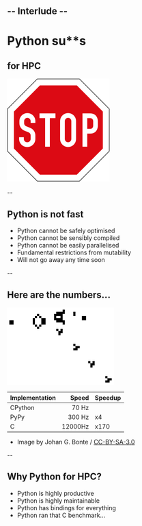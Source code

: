 ## -- Interlude --
# Python su**s
## for HPC

![GUN](resources/240px-Vienna_Convention_road_sign_B2a.svg.png)

--

## Python is not fast

* Python cannot be safely optimised
* Python cannot be sensibly compiled
* Python cannot be easily parallelised
* Fundamental restrictions from mutability <!-- .element: class="fragment" -->
* Will not go away any time soon <!-- .element: class="fragment" -->

--

## Here are the numbers...


![GUN](resources/Gospers_glider_gun.gif)

| Implementation | Speed   | Speedup |
| -------------- | -------:| ------- |
| CPython        | 70 Hz   |         |
| PyPy           | 300 Hz  | x4      |
| C              | 12000Hz | x170    |
<!-- .element: class="fragment" -->

* Image by Johan G. Bonte / [CC-BY-SA-3.0](http://creativecommons.org/licenses/by-sa/3.0/)

--

## Why Python for HPC?

* Python is highly productive
* Python is highly maintainable
* Python has bindings for everything
* Python ran that C benchmark... <!-- .element: class="fragment" -->
